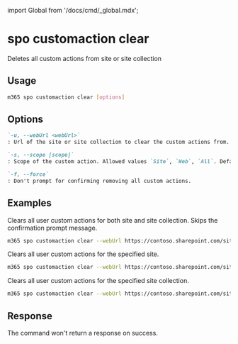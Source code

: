 <!-- DISCLAIMER: All secrets, passwords, and sensitive values in this document are examples only and not real credentials. -->
import Global from '/docs/cmd/_global.mdx';

# spo customaction clear

Deletes all custom actions from site or site collection

## Usage

```sh
m365 spo customaction clear [options]
```

## Options

```md definition-list
`-u, --webUrl <webUrl>`
: Url of the site or site collection to clear the custom actions from.

`-s, --scope [scope]`
: Scope of the custom action. Allowed values `Site`, `Web`, `All`. Default `All`.

`-f, --force`
: Don't prompt for confirming removing all custom actions.
```

<Global />

## Examples

Clears all user custom actions for both site and site collection. Skips the confirmation prompt message.

```sh
m365 spo customaction clear --webUrl https://contoso.sharepoint.com/sites/test --force
```

Clears all user custom actions for the specified site. 

```sh
m365 spo customaction clear --webUrl https://contoso.sharepoint.com/sites/test --scope Web
```

Clears all user custom actions for the specified site collection.

```sh
m365 spo customaction clear --webUrl https://contoso.sharepoint.com/sites/test --scope Site
```

## Response

The command won't return a response on success.
